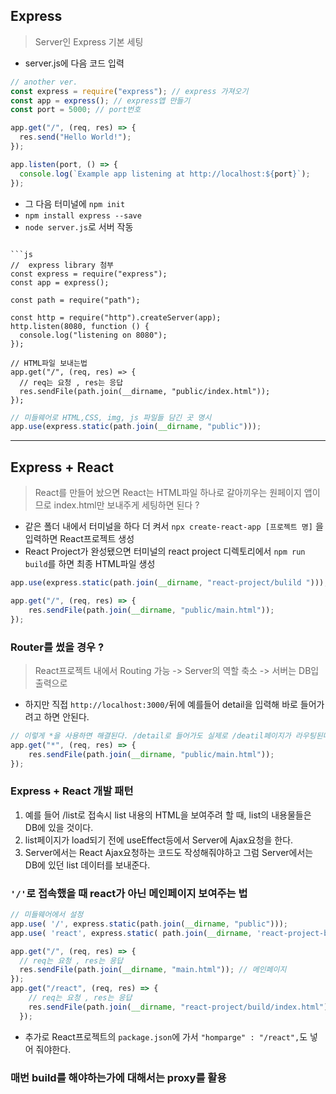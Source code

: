 ## Express
> Server인 Express 기본 세팅 
- server.js에 다음 코드 입력

```js
// another ver.
const express = require("express"); // express 가져오기
const app = express(); // express앱 만들기
const port = 5000; // port번호

app.get("/", (req, res) => {
  res.send("Hello World!");
});

app.listen(port, () => {
  console.log(`Example app listening at http://localhost:${port}`);
});
```
- 그 다음 터미널에 ```npm init```
- ```npm install express --save```
- ```node server.js```로 서버 작동
```

```js
//  express library 첨부
const express = require("express");  
const app = express(); 

const path = require("path");

const http = require("http").createServer(app);
http.listen(8080, function () {
  console.log("listening on 8080");
});

// HTML파일 보내는법
app.get("/", (req, res) => {
  // req는 요청 , res는 응답
  res.sendFile(path.join(__dirname, "public/index.html"));
});
```
```js
// 미들웨어로 HTML,CSS, img, js 파일들 담긴 곳 명시
app.use(express.static(path.join(__dirname, "public")));
```
<hr>

## Express + React
> React를 만들어 놨으면 React는 HTML파일 하나로 갈아끼우는 원페이지 앱이므로 index.html만 보내주게 세팅하면 된다 ?
- 같은 폴더 내에서 터미널을 하다 더 켜서 ```npx create-react-app [프로젝트 명]``` 을 입력하면 React프로젝트 생성 
- React Project가 완성됐으면 터미널의 react project 디렉토리에서 ```npm run build```를 하면 최종 HTML파일 생성

```js
app.use(express.static(path.join(__dirname, "react-project/bulild ")));
```
```js
app.get("/", (req, res) => {
    res.sendFile(path.join(__dirname, "public/main.html"));
});
```
### Router를 썼을 경우 ?
> React프로젝트 내에서 Routing 가능 -> Server의 역할 축소 -> 서버는 DB입출력으로 
- 하지만 직접 ```http://localhost:3000/```뒤에 예를들어 detail을 입력해 바로 들어가려고 하면 안된다.
```js
// 이렇게 *을 사용하면 해결된다. /detail로 들어가도 실제로 /deatil페이지가 라우팅된다.
app.get("*", (req, res) => {
    res.sendFile(path.join(__dirname, "public/main.html"));
});
```
### Express + React 개발 패턴
1. 예를 들어 /list로 접속시 list 내용의 HTML을 보여주려 할 때, list의 내용물들은 DB에 있을 것이다.
2. list페이지가 load되기 전에 useEffect등에서 Server에 Ajax요청을 한다. 
3. Server에서는 React Ajax요청하는 코드도 작성해줘야하고 그럼 Server에서는 DB에 있던 list 데이터를 보내준다.

### ```'/'```로 접속했을 때 react가 아닌 메인페이지 보여주는 법 
```js
// 미들웨어에서 설정
app.use( '/', express.static(path.join(__dirname, "public")));
app.use( 'react', express.static( path.join(__dirname, 'react-project-build')))

app.get("/", (req, res) => {
  // req는 요청 , res는 응답
  res.sendFile(path.join(__dirname, "main.html")); // 메인페이지
});
app.get("/react", (req, res) => {
    // req는 요청 , res는 응답
    res.sendFile(path.join(__dirname, "react-project/build/index.html")); // 리액트 페이지
  });
```
- 추가로 React프로젝트의 ```package.json```에 가서 ```"homparge" : "/react",```도 넣어 줘야한다.

### 매번 build를 해야하는가에 대해서는 proxy를 활용

